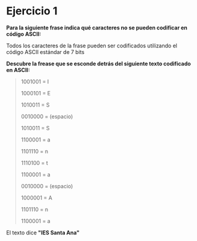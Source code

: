 # Ejercicio 1
__Para la siguiente frase indica qué caracteres no se pueden codificar en código ASCII:__

Todos los caracteres de la frase pueden ser codificados utilizando el código ASCII estándar de 7 bits

__Descubre la frease que se esconde detrás del siguiente texto codificado en ASCII:__

> 1001001 = I
> 
> 1000101 = E
> 
> 1010011 = S
> 
> 0010000 = (espacio)
> 
> 1010011 = S
> 
> 1100001 = a
> 
> 1101110 = n
> 
> 1110100 = t
> 
> 1100001 = a
> 
> 0010000 = (espacio)
> 
> 1000001 = A
> 
> 1101110 = n
> 
> 1100001 = a

El texto dice __"IES Santa Ana"__